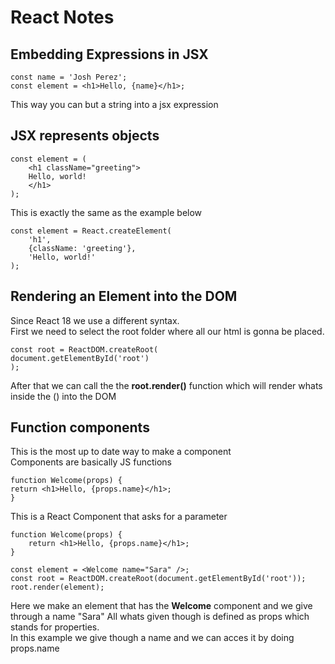 # React Notes

## Embedding Expressions in JSX
    const name = 'Josh Perez';
    const element = <h1>Hello, {name}</h1>;
This way you can but a string into a jsx expression

## JSX represents objects
    const element = (
        <h1 className="greeting">
        Hello, world!
        </h1>
    );
This is exactly the same as the example below

    const element = React.createElement(
        'h1',
        {className: 'greeting'},
        'Hello, world!'
    );

## Rendering an Element into the DOM

Since React 18 we use a different syntax.       
First we need to select the root folder where all our html is gonna be placed.
    
    const root = ReactDOM.createRoot(
    document.getElementById('root')
    );
After that we can call the the **root.render()** function which will render whats inside the () into the DOM

## Function components

This is the most up to date way to make a component     
Components are basically JS functions

    function Welcome(props) {
    return <h1>Hello, {props.name}</h1>;
    }

This is a React Component that asks for a parameter

    function Welcome(props) {
        return <h1>Hello, {props.name}</h1>;
    }
    
    const element = <Welcome name="Sara" />;
    const root = ReactDOM.createRoot(document.getElementById('root'));
    root.render(element);
    
Here we make an element that has the **Welcome** component and we give through a name "Sara"
All whats given though is defined as props which stands for properties.     
In this example we give though a name and we can acces it by doing props.name


